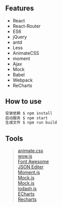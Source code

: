 ## Features
- React
- React-Router
- ES6
- jQuery
- antd
- Less
- AnimateCSS
- moment
- Ajax
- Mock
- Babel
- Webpack
- ReCharts

## How to use

```sh
安装依赖 $ npm install
启动服务 $ npm start
生成文件 $ npm run build
```

## Tools
> [animate.css](https://daneden.github.io/animate.css)  
> [wow.js](http://mynameismatthieu.com/WOW/index.html)  
> [Font Awesome](http://fontawesome.io/)  
> [JSON Editer](http://www.qqe2.com/)  
> [Moment.js ](http://momentjs.com/)  
> [Mock.js](http://mockjs.com/examples.html)  
> [Mock.js](https://segmentfault.com/a/1190000003087224)  
> [lodash.js](http://lodashjs.com/)  
> [ECharts](http://echarts.baidu.com/)  
> [Recharts](http://recharts.org/)  
